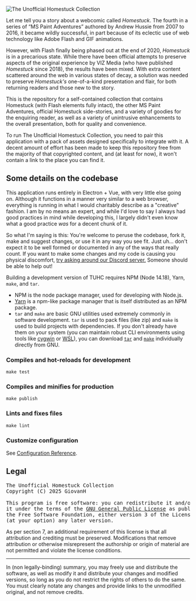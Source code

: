 ![The Unofficial Homestuck Collection](src/assets/collection_logo.png)

Let me tell you a story about a webcomic called *Homestuck*. The fourth in a series of “MS Paint Adventures” authored by Andrew Hussie from 2007 to 2016, it became wildly successful, in part because of its eclectic use of web technology like Adobe Flash and GIF animations.

However, with Flash finally being phased out at the end of 2020, *Homestuck* is in a precarious state. While there have been official attempts to preserve aspects of the original experience by VIZ Media (who have published *Homestuck* since 2018), the results have been mixed. With extra content scattered around the web in various states of decay, a solution was needed to preserve *Homestuck's* one-of-a-kind presentation and flair, for both returning readers and those new to the story.

This is the repository for a self-contained collection that contains Homestuck (with Flash elements fully intact), the other MS Paint Adventures, official Homestuck side-stories, and a variety of goodies for the enquiring reader, as well as a variety of unintrusive enhancements to the overall presentation, both for quality and convenience.

To run The Unofficial Homestuck Collection, you need to pair this application with a pack of assets designed specifically to integrate with it. A decent amount of effort has been made to keep this repository free from the majority of that copyrighted content, and (at least for now), it won't contain a link to the place you can find it.

## Some details on the codebase

This application runs entirely in Electron + Vue, with very little else going on. Although it functions in a manner very similar to a web browser, everything is running in what I would charitably describe as a "creative" fashion. I am by no means an expert, and while I'd love to say I always had good practices in mind while developing this, I largely didn't even know what a good practice *was* for a decent chunk of it.

So what I'm saying is this: You're welcome to peruse the codebase, fork it, make and suggest changes, or use it in any way you see fit. Just uh... don't expect it to be well formed or documented in any of the ways that really count. If you want to make some changes and my code is causing you physical discomfort, [try asking around our Discord server.](https://discord.gg/43QHASFC2X) Someone should be able to help out!

Building a development version of TUHC requires NPM (Node 14.18), Yarn, `make`, and `tar`.

- NPM is the node package manager, used for developing with Node.js.
- [Yarn](https://www.npmjs.com/package/yarn) is a npm-like package manager that is itself distributed as an NPM package.
- `tar` and `make` are basic GNU utilities used extremely commonly in software development. `tar` is used to pack files (like zip) and `make` is used to build projects with dependencies. If you don't already have them on your system (you can maintain robust CLI environments using tools like [cygwin](https://www.cygwin.com) or [WSL](https://docs.microsoft.com/en-us/windows/wsl/install)), you can download [`tar`](http://gnuwin32.sourceforge.net/packages/gtar.htm) and [`make`](https://www.gnu.org/software/make/) individually directly from GNU.
          
### Compiles and hot-reloads for development

```
make test
```

### Compiles and minifies for production

```
make publish
```

### Lints and fixes files

```
make lint
```

### Customize configuration
See [Configuration Reference](https://cli.vuejs.org/config/).

## Legal

<pre>The Unofficial Homestuck Collection
Copyright (C) 2025 GiovanH

This program is free software: you can redistribute it and/or modify
it under the terms of the <a href="https://www.gnu.org/licenses">GNU General Public License</a> as published by
the Free Software Foundation, either version 3 of the License, or
(at your option) any later version.
</pre>

As per section 7, an additional requirement of this license is that all attribution and crediting must be preserved. Modifications that remove
attribution or otherwise misrepresent the authorship or origin of material
are not permitted and violate the license conditions. 

---

In (non legally-binding) summary, you may freely use and distribute the software, as well as modify it and distribute your changes and modified versions, so long as you do not restrict the rights of others to do the same. You must clearly notate any changes and provide links to the unmodified original, and not remove credits.
